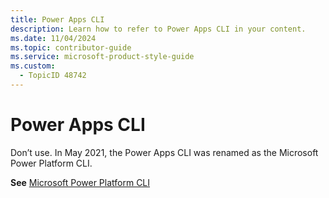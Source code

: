 ```yaml
---
title: Power Apps CLI
description: Learn how to refer to Power Apps CLI in your content.
ms.date: 11/04/2024
ms.topic: contributor-guide
ms.service: microsoft-product-style-guide
ms.custom:
  - TopicID 48742
---
```



# Power Apps CLI

Don’t use. In May 2021, the Power Apps CLI was renamed as the Microsoft Power Platform CLI.

**See** [Microsoft Power Platform CLI](~\a_z_names_terms\m\microsoft-entra\microsoft-power-platform-cli.md)

